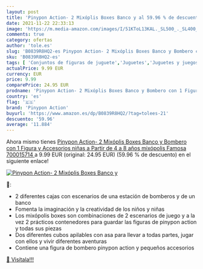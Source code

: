 ```yaml
---
layout: post
title: 'Pinypon Action- 2 Mixóplis Boxes Banco y al 59.96 % de descuento'
date: 2021-11-22 22:33:13
image: 'https://m.media-amazon.com/images/I/51KToL13KAL._SL500_._SL400_.jpg'
comments: true
category: ofertas
author: 'tole.es'
slug: 'B0839R8HQ2-es Pinypon Action- 2 Mixóplis Boxes Banco y Bombero con 1...'
sku: 'B0839R8HQ2-es'
tags: [ 'Conjuntos de figuras de juguete','Juguetes','Juguetes y juegos','Muñecos y figuras','famosa','pinypon','pinypon action', ]
actualPrice: 9.99 EUR
currency: EUR
price: 9.99
comparePrice: 24.95 EUR
prodname: 'Pinypon Action- 2 Mixóplis Boxes Banco y Bombero con 1 Figura y Accesorios  niñas a Partir de 4 a 8 años  mixópolis  Famosa 700015714 '
country: 'es'
flag: '🇪🇸'
brand: 'Pinypon Action'
buyurl: 'https://www.amazon.es/dp/B0839R8HQ2/?tag=tolees-21'
descuento: '59.96'
average: '11.884'
---
```


Ahora mismo tienes [Pinypon Action- 2 Mixóplis Boxes Banco y Bombero con 1 Figura y Accesorios  niñas a Partir de 4 a 8 años  mixópolis  Famosa 700015714 ](https://www.amazon.es/dp/B0839R8HQ2/?tag=tolees-21) a 9.99 EUR (original: 24.95 EUR) (59.96 %  de descuento) en el siguiente enlace!

[![Pinypon Action- 2 Mixóplis Boxes Banco y](https://m.media-amazon.com/images/I/51KToL13KAL._SL500_._SL400_.jpg)](https://www.amazon.es/dp/B0839R8HQ2/?tag=tolees-21)

🔎:

- 2 diferentes cajas con escenarios de una estación de bomberos y de un banco
- Fomenta la imaginación y la creatividad de los niños y niñas
- Los mixópolis boxes son combinaciones de 2 escenarios de juego y a la vez 2 prácticos contenedores para guardar las figuras de pinypon action y todas sus piezas
- Dos diferentes cubos apilables con asa para llevar a todas partes, jugar con ellos y vivir diferentes aventuras
- Contiene una figura de bombero pinypon action y pequeños accesorios

[🛒 Visítala!!!](https://www.amazon.es/dp/B0839R8HQ2/?tag=tolees-21)
